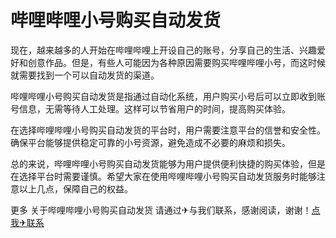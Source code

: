 # 哔哩哔哩小号购买自动发货

现在，越来越多的人开始在哔哩哔哩上开设自己的账号，分享自己的生活、兴趣爱好和创意作品。但是，有些人可能因为各种原因需要购买哔哩哔哩小号，而这时候就需要找到一个可以自动发货的渠道。

哔哩哔哩小号购买自动发货是指通过自动化系统，用户购买小号后可以立即收到账号信息，无需等待人工处理。这样可以节省用户的时间，提高购买体验。

在选择哔哩哔哩小号购买自动发货的平台时，用户需要注意平台的信誉和安全性。确保平台能够提供稳定可靠的小号资源，避免造成不必要的麻烦和损失。

总的来说，哔哩哔哩小号购买自动发货能够为用户提供便利快捷的购买体验，但是在选择平台时需要谨慎。希望大家在使用哔哩哔哩小号购买自动发货服务时能够注意以上几点，保障自己的权益。

更多 关于哔哩哔哩小号购买自动发货 请通过✈与我们联系，感谢阅读，谢谢！[点我✈联系](https://acc.k02.cc)